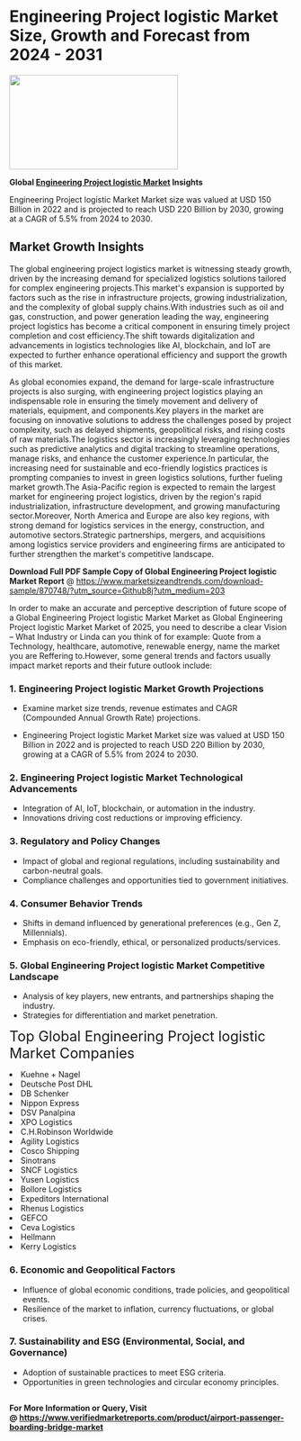 <H1>Engineering Project logistic Market Size, Growth and Forecast from 2024 - 2031</H1><img class="aligncenter size-medium wp-image-584254" src="https://thirdeyenews.in/wp-content/uploads/2024/09/Global-Market-Research-300x168.jpeg" alt="" width="300" height="168" /><p><strong>Global&nbsp;<a href="https://www.marketsizeandtrends.com/download-sample/870748/?utm_source=Github8j?utm_medium=203">Engineering Project logistic Market</a> Insights</strong></p><p>Engineering Project logistic Market Market size was valued at USD 150 Billion in 2022 and is projected to reach USD 220 Billion by 2030, growing at a CAGR of 5.5% from 2024 to 2030.</p><p><h2>Market Growth Insights</h2> <p>The global engineering project logistics market is witnessing steady growth, driven by the increasing demand for specialized logistics solutions tailored for complex engineering projects.This market's expansion is supported by factors such as the rise in infrastructure projects, growing industrialization, and the complexity of global supply chains.With industries such as oil and gas, construction, and power generation leading the way, engineering project logistics has become a critical component in ensuring timely project completion and cost efficiency.The shift towards digitalization and advancements in logistics technologies like AI, blockchain, and IoT are expected to further enhance operational efficiency and support the growth of this market.</p> <p>As global economies expand, the demand for large-scale infrastructure projects is also surging, with engineering project logistics playing an indispensable role in ensuring the timely movement and delivery of materials, equipment, and components.Key players in the market are focusing on innovative solutions to address the challenges posed by project complexity, such as delayed shipments, geopolitical risks, and rising costs of raw materials.The logistics sector is increasingly leveraging technologies such as predictive analytics and digital tracking to streamline operations, manage risks, and enhance the customer experience.In particular, the increasing need for sustainable and eco-friendly logistics practices is prompting companies to invest in green logistics solutions, further fueling market growth.The Asia-Pacific region is expected to remain the largest market for engineering project logistics, driven by the region's rapid industrialization, infrastructure development, and growing manufacturing sector.Moreover, North America and Europe are also key regions, with strong demand for logistics services in the energy, construction, and automotive sectors.Strategic partnerships, mergers, and acquisitions among logistics service providers and engineering firms are anticipated to further strengthen the market's competitive landscape.<p><span class=""><strong>Download Full PDF Sample Copy of Global Engineering Project logistic Market Report</strong> @ <a href="https://www.marketsizeandtrends.com/download-sample/870748/?utm_source=Github8j?utm_medium=203" target="_blank">https://www.marketsizeandtrends.com/download-sample/870748/?utm_source=Github8j?utm_medium=203</a></span></p><p>In order to make an accurate and perceptive description of future scope of a Global&nbsp;Engineering Project logistic Market Market as Global&nbsp;Engineering Project logistic Market Market of 2025, you need to describe a clear Vision &ndash; What Industry or Linda can you think of for example: Quote from a Technology, healthcare, automotive, renewable energy, name the market you are Reffering to.However, some general trends and factors usually impact market reports and their future outlook include:</p><h3>1.&nbsp;<strong>Engineering Project logistic Market Growth Projections</strong></h3><ul><li>Examine market size trends, revenue estimates and CAGR (Compounded Annual Growth Rate) projections.</li><li><p>Engineering Project logistic Market Market size was valued at USD 150 Billion in 2022 and is projected to reach USD 220 Billion by 2030, growing at a CAGR of 5.5% from 2024 to 2030.</p></li></ul><h3>2.&nbsp;<strong>Engineering Project logistic Market Technological Advancements</strong></h3><ul><li>Integration of AI, IoT, blockchain, or automation in the industry.</li><li>Innovations driving cost reductions or improving efficiency.</li></ul><h3>3.&nbsp;<strong>Regulatory and Policy Changes</strong></h3><ul><li>Impact of global and regional regulations, including sustainability and carbon-neutral goals.</li><li>Compliance challenges and opportunities tied to government initiatives.</li></ul><h3>4.&nbsp;<strong>Consumer Behavior Trends</strong></h3><ul><li>Shifts in demand influenced by generational preferences (e.g., Gen Z, Millennials).</li><li>Emphasis on eco-friendly, ethical, or personalized products/services.</li></ul><h3>5.&nbsp;<strong>Global Engineering Project logistic Market Competitive Landscape</strong></h3><ul><li>Analysis of key players, new entrants, and partnerships shaping the industry.</li><li>Strategies for differentiation and market penetration.</li></ul><p data-pm-slice="1 1 []"><span style="color: inherit; font-family: inherit; font-size: 25px;">Top Global Engineering Project logistic Market Companies</span></p><div class="" data-test-id=""><p><li>Kuehne + Nagel</li><li> Deutsche Post DHL</li><li> DB Schenker</li><li> Nippon Express</li><li> DSV Panalpina</li><li> XPO Logistics</li><li> C.H.Robinson Worldwide</li><li> Agility Logistics</li><li> Cosco Shipping</li><li> Sinotrans</li><li> SNCF Logistics</li><li> Yusen Logistics</li><li> Bollore Logistics</li><li> Expeditors International</li><li> Rhenus Logistics</li><li> GEFCO</li><li> Ceva Logistics</li><li> Hellmann</li><li> Kerry Logistics</li></p></div><h3>6.&nbsp;<strong>Economic and Geopolitical Factors</strong></h3><ul><li>Influence of global economic conditions, trade policies, and geopolitical events.</li><li>Resilience of the market to inflation, currency fluctuations, or global crises.</li></ul><h3>7.&nbsp;<strong>Sustainability and ESG (Environmental, Social, and Governance)</strong></h3><ul><li>Adoption of sustainable practices to meet ESG criteria.</li><li>Opportunities in green technologies and circular economy principles.</li></ul><h2><strong style="font-size: 14px;">For More Information or Query, Visit @&nbsp;</strong><a style="background-color: #ffffff; font-size: 14px;" href="https://www.marketsizeandtrends.com/report/engineering-project-logistic-market/" target="_blank">https://www.verifiedmarketreports.com/product/airport-passenger-boarding-bridge-market</a></h2>